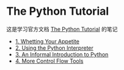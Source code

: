 # The Python Tutorial

这是学习官方文档 [The Python Tutorial](https://docs.python.org/3.6/tutorial/index.html) 的笔记

- [1. Whetting Your Appetite](1.whetting_your_appetite.md)
- [2. Using the Python Interpreter](2.using_the_python_interpreter.md)
- [3. An Informal Introduction to Python](3.an_informal_introducation_to_python.md)
- [4. More Control Flow Tools](4.more_control_flow_tools.md)